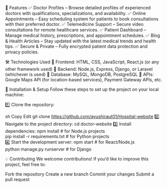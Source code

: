 🌟 Features
✅ Doctor Profiles – Browse detailed profiles of experienced doctors with qualifications, specializations, and availability.
✅ Online Appointments – Easy scheduling system for patients to book consultations with their preferred doctor.
✅ Telemedicine Support – Secure video consultations for remote healthcare services.
✅ Patient Dashboard – Manage medical history, prescriptions, and appointment schedules.
✅ Blog & Health Articles – Stay updated with the latest medical trends and health tips.
✅ Secure & Private – Fully encrypted patient data protection and privacy policies.

🛠️ Technologies Used
🔹 Frontend: HTML, CSS, JavaScript, React.js (or any other framework used)
🔹 Backend: Node.js, Express, Django, or Laravel (whichever is used)
🔹 Database: MySQL, MongoDB, PostgreSQL
🔹 APIs: Google Maps API (for location-based services), Payment Gateway APIs, etc.

🚀 Installation & Setup
Follow these steps to set up the project on your local machine:

1️⃣ Clone the repository:

sh
Copy
Edit
git clone https://github.com/ayushiraut01/Hospital-website
2️⃣ Navigate to the project directory:
cd doctor-website
3️⃣ Install dependencies:
npm install   # for Node.js projects  
pip install -r requirements.txt  # for Python projects  
4️⃣ Start the development server:
npm start   # for React/Node.js  
python manage.py runserver  # for Django 

💡 Contributing
We welcome contributions! If you’d like to improve this project, feel free to:

Fork the repository
Create a new branch
Commit your changes
Submit a pull request


